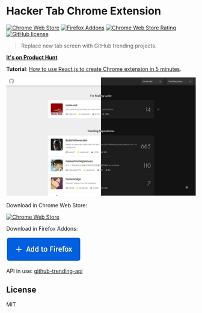 # Hacker Tab Chrome Extension

[![Chrome Web Store](https://img.shields.io/chrome-web-store/v/ibomigipadcieapbemkegkmadbbanbgm.svg?colorB=%234FC828&style=flat)](https://chrome.google.com/webstore/detail/hacker-tab/ibomigipadcieapbemkegkmadbbanbgm)
[![Firefox Addons](https://img.shields.io/amo/v/hacker-tab.svg?color=234FC828)](https://addons.mozilla.org/en-US/firefox/addon/hacker-tab/)
[![Chrome Web Store Rating](https://img.shields.io/chrome-web-store/stars/ibomigipadcieapbemkegkmadbbanbgm.svg?colorB=%234FC828&label=rating&style=flat)](https://chrome.google.com/webstore/detail/hacker-tab/ibomigipadcieapbemkegkmadbbanbgm/reviews)
[![GitHub license](https://img.shields.io/badge/license-MIT-blue.svg?style=flat)](https://github.com/huchenme/hacker-tab-extension/blob/master/LICENSE)


> Replace new tab screen with GitHub trending projects.

**[It's on Product Hunt](https://www.producthunt.com/posts/hacker-tab)**

**Tutorial**: [How to use React.js to create Chrome extension in 5 minutes](https://medium.com/@chen/how-to-use-react-js-to-create-chrome-extension-in-5-minutes-2ddb11899815).

![screenshot](./images/screenshot.jpg)

Download in Chrome Web Store:

[![Chrome Web Store](./images/ChromeWebStore.png)](https://chrome.google.com/webstore/detail/hacker-tab/ibomigipadcieapbemkegkmadbbanbgm)

Download in Firefox Addons:

[![Firefox Addons](./images/firefox.jpg)](https://addons.mozilla.org/en-US/firefox/addon/hacker-tab/)

API in use: [github-trending-api](https://github.com/huchenme/github-trending-api)

## License

MIT

